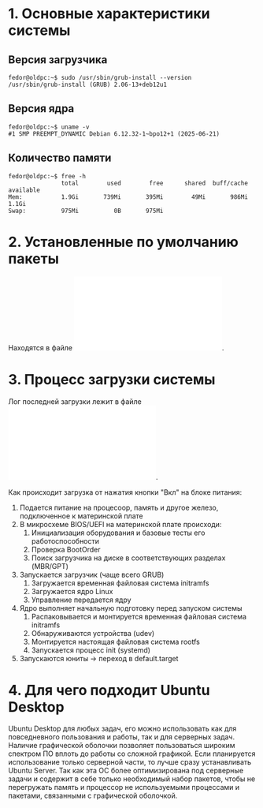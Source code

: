 # 1. Основные характеристики системы
## Версия загрузчика
```
fedor@oldpc:~$ sudo /usr/sbin/grub-install --version
/usr/sbin/grub-install (GRUB) 2.06-13+deb12u1
```
## Версия ядра
```
fedor@oldpc:~$ uname -v
#1 SMP PREEMPT_DYNAMIC Debian 6.12.32-1~bpo12+1 (2025-06-21)
```
## Количество памяти
```
fedor@oldpc:~$ free -h
               total        used        free      shared  buff/cache   available
Mem:           1.9Gi       739Mi       395Mi        49Mi       986Mi       1.1Gi
Swap:          975Mi          0B       975Mi
```
# 2. Установленные по умолчанию пакеты
Находятся в файле ![apt-installed.txt](apt-installed.txt).

# 3. Процесс загрузки системы
Лог последней загрузки лежит в файле ![last-boot.txt](last-boot.txt).

Как происходит загрузка от нажатия кнопки "Вкл" на блоке питания:
1. Подается питание на процесоор, память и другое железо, подключенное к материнской плате
2. В микросхеме BIOS/UEFI на материнской плате происходи:
	1. Инициализация оборудования и базовые тесты его работоспособности
	2. Проверка BootOrder
	3. Поиск загрузчика на диске в соответствующих разделах (MBR/GPT)
3. Запускается загрузчик (чаще всего GRUB)
	1. Загружается временная файловая система initramfs
	2. Загружается ядро Linux
	3. Управление передается ядру
4. Ядро выполняет начальную подготовку перед запуском системы
	1. Распаковывается и монтируется временная файловая система initramfs
	2. Обнаруживаются устройства (udev)
	3. Монтируется настоящая файловая система rootfs
	4. Запускается процесс init (systemd)
5. Запускаются юниты -> переход в default.target
# 4. Для чего подходит Ubuntu Desktop
Ubuntu Desktop для любых задач, его можно использовать как для повседневного пользования и работы, так и для серверных задач. Наличие графической оболочки позволяет пользоваться широким спектром ПО вплоть до работы со сложной графикой. 
Если планируется использование только серверной части, то лучше сразу устанавливать Ubuntu Server. Так как эта ОС более оптимизирована под серверные задачи и содержит в себе только необходимый набор пакетов, чтобы не перегружать память и процессор не используемыми процессами и пакетами, связанными с графической оболочкой. 
